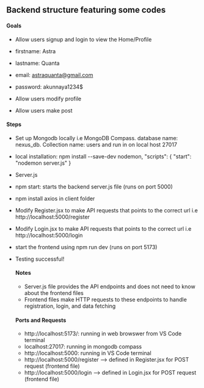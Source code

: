 ## Backend structure featuring some codes

#### Goals
- Allow users signup and login to view the Home/Profile
- firstname: Astra
- lastname: Quanta
- email: astraquanta@gmail.com
- password: akunnaya1234$

- Allow users modify profile
- Allow users make post

#### Steps
- Set up Mongodb locally i.e MongoDB Compass. database name: nexus_db. Collection name: users and run in on local host 27017
- local installation: npm install --save-dev nodemon, "scripts": {
  "start": "nodemon server.js"
}
- Server.js
- npm start: starts the backend server.js file (runs on port 5000)

- npm install axios in client folder 
- Modify Register.jsx to make API requests that points to the correct url i.e http://localhost:5000/register
- Modify Login.jsx to make API requests that points to the correct url i.e http://localhost:5000/login
- start the frontend using npm run dev (runs on port 5173)

- Testing successful!

  #### Notes
  - Server.js file provides the API endpoints and does not need to know about the frontend files
  - Frontend files make HTTP requests to these endpoints to handle registration, login, and data fetching
 
  #### Ports and Requests
  - http://localhost:5173/: running in web browswer from VS Code terminal
  - localhost:27017: running in mongodb compass
  - http://localhost:5000: running in VS Code terminal
  - http://localhost:5000/register --> defined in Register.jsx for POST request (frontend file)
  - http://localhost:5000/login --> defined in Login.jsx for POST request (frontend file)
